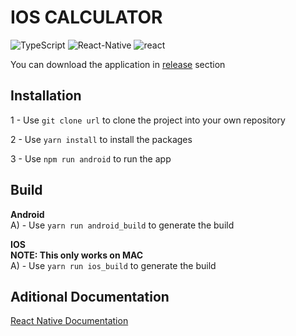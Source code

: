 # IOS CALCULATOR
<div>
  <img alt="TypeScript" src="https://img.shields.io/badge/-TypeScript-007ACC?style=for-the-badge&logo=typescript&logoColor=white" />
  <img alt="React-Native" src="https://img.shields.io/badge/ReactNative-45b8d8?style=for-the-badge&logo=reactnative&logoColor=white" />
  <img alt="react" src="https://img.shields.io/badge/-react-15c213?style=for-the-badge&logo=react&logoColor=white" />
</div>

You can download the application in [release](https://github.com/Antonio152/ios-calculator-rn/releases/tag/release) section


## Installation

1 - Use ```git clone url``` to clone the project into your own repository

2 - Use ```yarn install``` to install the packages

3 - Use ```npm run android``` to run the app

## Build

__Android__
<br/>
A) - Use ```yarn run android_build``` to generate the build

__IOS__
<br/>
__NOTE: This only works on MAC__
<br/>
A) - Use ```yarn run ios_build``` to generate the build

## Aditional Documentation

[React Native Documentation](https://reactnative.dev/docs/environment-setup)
